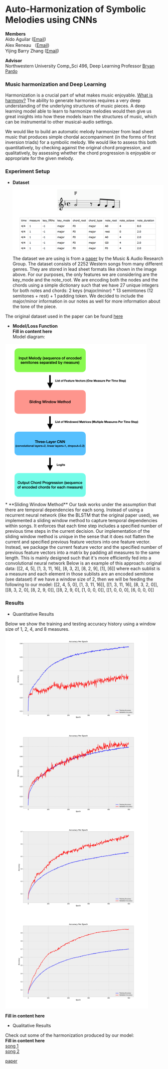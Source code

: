 # Auto-Harmonization of Symbolic Melodies using CNNs

**Members**  
Aldo Aguilar ([Email](aldoaguilar2022@u.northwestern.edu))  
Alex Reneau （[Email](alexreneau2021@u.northwestern.edu))  
Yijing Barry Zhang ([Email](yijingzhang2021@u.northwestern.edu))  

**Advisor**  
Northwestern University Comp_Sci 496, Deep Learning
Professor [Bryan Pardo](https://users.cs.northwestern.edu/~pardo/)
 
 
### Music harmonization and Deep Learning
Harmonization is a crucial part of what makes music enjoyable. [What is harmony?](https://www.youtube.com/watch?v=eRkgK4jfi6M&ab_channel=WIRED) The ability to generate harmonies requires a very deep understanding of the underlying structures of music pieces. A deep learning model able to learn to harmonize melodies would then give us great insights into how these models learn the structures of music, which can be instrumental to other musical-audio settings.

We would like to build an automatic melody harmonizer from lead sheet music that produces simple chordal accompaniment (in the forms of first inversion triads) for a symbolic melody. We would like to assess this both quantitatively, by checking against the original chord progression, and qualitatively, by assessing whether the chord progression is enjoyable or appropriate for the given melody.


### Experiment Setup
* **Dataset**  
![dataset example](https://github.com/nub3Ar/AutoHarmonizer/blob/main/dataformat.png?raw=true)  
The dataset we are using is from a [paper](https://arxiv.org/ftp/arxiv/papers/1712/1712.01011.pdf) by the Music & Audio Research Group. The dataset consists of 2252 Western songs from many different genres. They are stored in lead sheet formats like shown in the image above. For our purposes, the only features we are considering are the key_mode and the note_root. We are encoding both the nodes and the chords using a simple dictionary such that we have 27 unique integers for both notes and chords: 2 keys (major/minor) * 13 semintones (12 semitones + rest) + 1 padding token. We decided to include the major/minor information in our notes as well for more information about the tone of the piece.  

 The original dataset used in the paper can be found [here](http://marg.snu.ac.kr/chord_generation/#)
* **Model/Loss Function**  
**Fill in content here**  
Model diagram:  
<img src="https://github.com/nub3Ar/AutoHarmonizer/blob/main/docs/diagram%20(2).png?raw=true" align="center" width="450">
<br/>
* **Sliding Window Method**  
Our task works under the assumption that there are temporal dependencies for each song. Instead of using a recurrent neural network (like the BLSTM that the original paper used), we implemented a sliding window method to capture temporal dependencies within songs. It enforces that each time step includes a specified number of previous time steps in the current decision.  
Our implementation of the sliding window method is unique in the sense that it does not flatten the current and specified previous feature vectors into one feature vector. Instead, we package the current feature vector and the specified number of previous feature vectors into a matrix by padding all measures to the same length. This is mainly designed such that it's more efficiently fed into a convolutional neural network  
Below is an example of this approach:  
original data: [[2, 4, 5], [1, 3, 11, 16], [8, 3, 2], [8, 2, 9], [1], [6]] where each sublist is a measure and each element in those sublists are an encoded semitone (see dataset)  
if we have a window size of 2, then we will be feeding the following to our model:
[[2, 4, 5, 0], [1, 3, 11, 16]], [[1, 3, 11, 16], [8, 3, 2, 0]], [[8, 3, 2, 0], [8, 2, 9, 0]], [[8, 2, 9, 0], [1, 0, 0, 0]], [[1, 0, 0, 0], [6, 0, 0, 0]]




### Results  
* Quantitative Results  

Below we show the training and testing accuracy history using a window size of 1, 2, 4, and 8 measures. 
<img src="https://github.com/nub3Ar/AutoHarmonizer/blob/main/docs/WindowSize1Accuracy.png?raw=true" align="center" height="300" width="455">
<img src="https://github.com/nub3Ar/AutoHarmonizer/blob/main/docs/WindowSize2Accuracy.png?raw=true" align="center" height="300" width="455">
<img src="https://github.com/nub3Ar/AutoHarmonizer/blob/main/docs/WindowSize4Accuracy.png?raw=true" align="center" height="300" width="455">
<img src="https://github.com/nub3Ar/AutoHarmonizer/blob/main/docs/WindowSize8Accuracy.png?raw=true" align="center" height="300" width="455">
<br/>

**Fill in content here**  
  
* Qualitative Results  

Check out some of the harmonization produced by our model:  
**Fill in content here**  
[song 1]()  
[song 2]()  

[paper](www.google.com)
